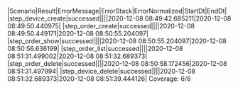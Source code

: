 |Scenario|Result|ErrorMessage|ErrorStack|ErrorNormalized|StartDt|EndDt|
|step_device_create|successed||||2020-12-08 08:49:42.685211|2020-12-08 08:49:50.440975|
|step_order_create|successed||||2020-12-08 08:49:50.449171|2020-12-08 08:50:55.204097|
|step_order_show|successed||||2020-12-08 08:50:55.204097|2020-12-08 08:50:56.636199|
|step_order_list|successed||||2020-12-08 08:51:31.499002|2020-12-08 08:51:32.689373|
|step_order_delete|successed||||2020-12-08 08:50:58.172456|2020-12-08 08:51:31.497994|
|step_device_delete|successed||||2020-12-08 08:51:32.689373|2020-12-08 08:51:39.444126|
Coverage: 6/6
